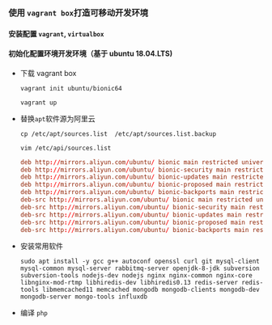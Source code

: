 ### 使用 `vagrant box`打造可移动开发环境

#### 安装配置 `vagrant`, `virtualbox`

#### 初始化配置环境开发环境（基于 ubuntu 18.04.LTS)

* 下载 vagrant box

  `vagrant init ubuntu/bionic64`

  `vagrant up`

* 替换`apt`软件源为阿里云

  `cp /etc/apt/sources.list  /etc/apt/sources.list.backup`

  `vim /etc/api/sources.list`

  ```conf
  deb http://mirrors.aliyun.com/ubuntu/ bionic main restricted universe multiverse
  deb http://mirrors.aliyun.com/ubuntu/ bionic-security main restricted universe multiverse
  deb http://mirrors.aliyun.com/ubuntu/ bionic-updates main restricted universe multiverse
  deb http://mirrors.aliyun.com/ubuntu/ bionic-proposed main restricted universe multiverse
  deb http://mirrors.aliyun.com/ubuntu/ bionic-backports main restricted universe multiverse
  deb-src http://mirrors.aliyun.com/ubuntu/ bionic main restricted universe multiverse
  deb-src http://mirrors.aliyun.com/ubuntu/ bionic-security main restricted universe multiverse
  deb-src http://mirrors.aliyun.com/ubuntu/ bionic-updates main restricted universe multiverse
  deb-src http://mirrors.aliyun.com/ubuntu/ bionic-proposed main restricted universe multiverse
  deb-src http://mirrors.aliyun.com/ubuntu/ bionic-backports main restricted universe multiverse
  ```

* 安装常用软件

  ```sudo apt install -y gcc g++ autoconf openssl curl git mysql-client mysql-common mysql-server rabbitmq oracle-java8-installer subversion subversion-tools nodejs-dev nodejs nginx nginx-common nginx-core libnginx-mod-rtmp
  sudo apt install -y gcc g++ autoconf openssl curl git mysql-client mysql-common mysql-server rabbitmq-server openjdk-8-jdk subversion subversion-tools nodejs-dev nodejs nginx nginx-common nginx-core libnginx-mod-rtmp libhiredis-dev libhiredis0.13 redis-server redis-tools libmemcached11 memcached mongodb mongodb-clients mongodb-dev mongodb-server mongo-tools influxdb
  ```

* 编译 `php`

   
